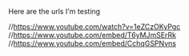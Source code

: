 Here are the urls I'm testing

//https://www.youtube.com/watch?v=1eZCzOKyPgc
    //https://www.youtube.com/embed/T6yMJmSErRk
    //https://www.youtube.com/embed/CchqGSPNvns
